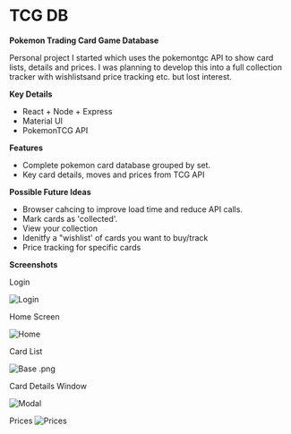 # TCG DB
**Pokemon Trading Card Game Database**

Personal project I started which uses the pokemontgc API to show card lists, details and prices.
I was planning to develop this into a full collection tracker with wishlistsand price tracking etc. but lost interest.

**Key Details**
- React + Node + Express
- Material UI 
- PokemonTCG API

**Features**
- Complete pokemon card database grouped by set.
- Key card details, moves and prices from TCG API

**Possible Future Ideas**
 - Browser cahcing to improve load time and reduce API calls.
 - Mark cards as 'collected'.
 - View your collection
 - Idenitfy a "wishlist' of cards you want to buy/track
 - Price tracking for specific cards 
 

**Screenshots**

Login

![Login](https://github.com/Bailym/TCG-DB/blob/main/images/Login.png?raw=true)
 
 Home Screen
 
![Home](https://github.com/Bailym/TCG-DB/blob/main/images/Home.png?raw=true)

Card List

![Base .png](https://github.com/Bailym/TCG-DB/blob/main/images/Base%20.png?raw=true)

Card Details Window

![Modal](https://github.com/Bailym/TCG-DB/blob/main/images/Modal.png?raw=true)

Prices
![Prices](https://github.com/Bailym/TCG-DB/blob/main/images/Prices.png?raw=true)
